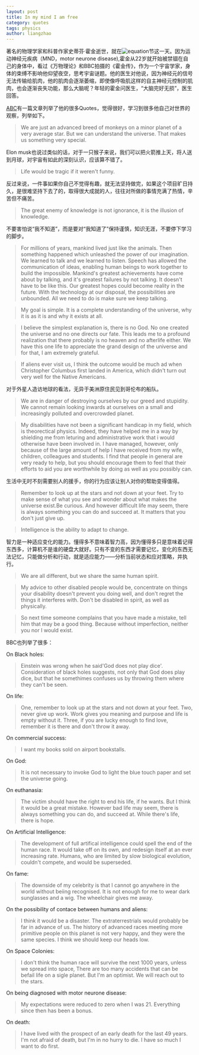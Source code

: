 ```yaml
---
layout: post
title: In my mind I am free
category: quotes
tags: physics
author: liangzhao
---
```


著名的物理学家和科普作家史蒂芬·霍金逝世，就在![equation][1]节这一天。因为运动神经元疾病（MND，motor neurone disease),霍金从22岁就开始被禁锢在自己的身体中，看过《万物理论》和BBC拍摄的《霍金传》，作为一个宇宙学家，身体的束缚不影响他仰望夜空，思考宇宙谜题。他的医生对他说，因为神经元的信号无法传输给肌肉，他的肌肉会逐渐萎缩，即使像呼吸肌这样的自主神经元控制的肌肉，也会逐渐丧失功能，那么大脑呢？年轻的霍金问医生，“大脑完好无损”，医生回答。

[ABC][2]有一篇文章列举了他的很多Quotes，觉得很好，学习到很多他自己对世界的观察，列举如下。

> We are just an advanced breed of monkeys on a minor planet of a very average star. But we can understand the universe. That makes us something very special.

Elon musk也说过类似的话，对于一只猴子来说，我们可以把火箭推上天，将人送到月球，对宇宙有如此的深刻认识，应该算不错了。

> Life would be tragic if it weren't funny.

反过来说，一件事如果你自己不觉得有趣，就无法坚持做完，如果这个项目旷日持久，是很难坚持下去了的，取得很大成就的人，往往对所做的事情充满了热情，辛苦但不痛苦。

> The great enemy of knowledge is not ignorance, it is the illusion of knowledge. 

不要害怕说“我不知道”，而是要对“我知道了”保持谨慎，知识无涯，不要停下学习的脚步。

> For millions of years, mankind lived just like the animals. Then something happened which unleashed the power of our imagination. We learned to talk and we learned to listen. Speech has allowed the communication of ideas, enabling human beings to work together to build the impossible. Mankind's greatest achievements have come about by talking, and it's greatest failures by not talking. It doesn't have to be like this. Our greatest hopes could become reality in the future. With the technology at our disposal, the possibilities are unbounded. All we need to do is make sure we keep talking.

> My goal is simple. It is a complete understanding of the universe, why it is as it is and why it exists at all.

> I believe the simplest explanation is, there is no God. No one created the universe and no one directs our fate. This leads me to a profound realization that there probably is no heaven and no afterlife either. We have this one life to appreciate the grand design of the universe and for that, I am extremely grateful.

> If aliens ever visit us, I think the outcome would be much ad when Christopher Columbus first landed in America, which didn't turn out very well for the Native Americans.

对于外星人造访地球的看法，无异于美洲原住民见到哥伦布的船队。

> We are in danger of destroying ourselves by our greed and stupidity. We cannot remain looking inwards at ourselves on a small and increasingly polluted and overcrowded planet.

> My disabilities have not been a significant handicap in my field, which is theorectical physics. Indeed, they have helped me in a way by shielding me from leturing and administrative work that i would otherwise have been involved in. I have managed, however, only because of the large amount of help I have received from my wife, children, colleagues and students. I find that people in general are very ready to help, but you should encourage them to feel that their efforts to aid you are worthwhile by doing as well as you possibly can.

生活中无时不刻需要别人的援手，你的行为应该让别人对你的帮助变得值得。

> Remember to look up at the stars and not down at your feet. Try to make sense of what you see and wonder about what makes the universe exist.Be curious. And however difficult life may seem, there is always something you can do and succeed at. It matters that you don't just give up.

> Intelligence is the ability to adapt to change. 

智力是一种适应变化的能力。懂得多不意味着智力高，因为懂得多只是意味着记得东西多，计算机不是谁的硬盘大就好。只有不变的东西才需要记忆，变化的东西无法记忆，只能做分析和行动，就是适应能力——分析当前状态和应对策略，并执行。

> We are all different, but we share the same human spirit.

> My advice to other disabled people would be, concentrate on things your disability doesn't prevent you doing well, and don't regret the things it interferes with. Don't be disabled in spirit, as well as physically.

> So next time someone complains that you have made a mistake, tell him that may be a good thing. Because without imperfection, neither you nor I would exist.

BBC也列举了很多：

On Black holes:
> Einstein was wrong when he said'God does not play dice'. Consideration of black holes suggests, not only that God does play dice, but that he somethimes confuses us by throwing them where they can't be seen.

On life:
> One, remember to look up at the stars and not down at your feet. Two, never give up work. Work gives you meaning and purpose and life is empty without it. Three, if you are lucky enough to find love, remember it is there and don't throw it away.

On commercial success:
> I want my books sold on airport bookstalls.

On God:
> It is not necessary to invoke God to light the blue touch paper and set the universe going.

On euthanasia:
> The victim should have the right to end his life, if he wants. But I think it would be a great mistake. However bad life may seem, there is always something you can do, and succeed at. While there's life, there is hope.

On Artificial Intelligence:
> The development of full artifical intelligence could spell the end of the human race. It would take off on its own, and redesign itself at an ever increasing rate. Humans, who are limited by slow biological evolution, couldn't compete, and would be superseded.

On fame:
> The downside of my celebrity is that I cannot go anywhere in the world without beiing recognised. It is not enough for me to wear dark sunglasses and a wig. The wheelchair gives me away.

On the possibility of contace between humans and aliens:
> I think it would be a disaster. The extraterrestrials would probably be far in advance of us. The history of advanced races meeting more primitive people on this planet is not very happy, and they were the same species. I think we should keep our heads low.

On Space Colonies:
> I don't think the human race will survive the next 1000 years, unless we spread into space, There are too many accidents that can be befail life on a sigle planet. But I'm an optimist. We will reach out to the stars.

On being diagnosed with motor neurone disease:
> My expectations were reduced to zero when I was 21. Everything since then has been a bonus.

On death:
> I have lived with the prospect of an early death for the last 49 years. I'm not afraid of death, but I'm in no hurry to die. I have so much I want to do first.

[1]: http://latex.codecogs.com/gif.latex?\pi
[2]: http://abcnews.go.com/amp/International/wireStory/quotations-stephen-hawking-53731318?__twitter_impression=true
